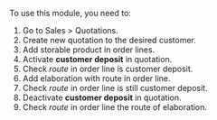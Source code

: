 To use this module, you need to:

1. Go to Sales > Quotations.
2. Create new quotation to the desired customer.
4. Add storable product in order lines.
3. Activate **customer deposit** in quotation.
4. Check *route* in order line is customer deposit.
5. Add elaboration with route in order line.
6. Check *route* in order line is still customer deposit.
7. Deactivate **customer deposit** in quotation.
8. Check *route* in order line the route of elaboration.




